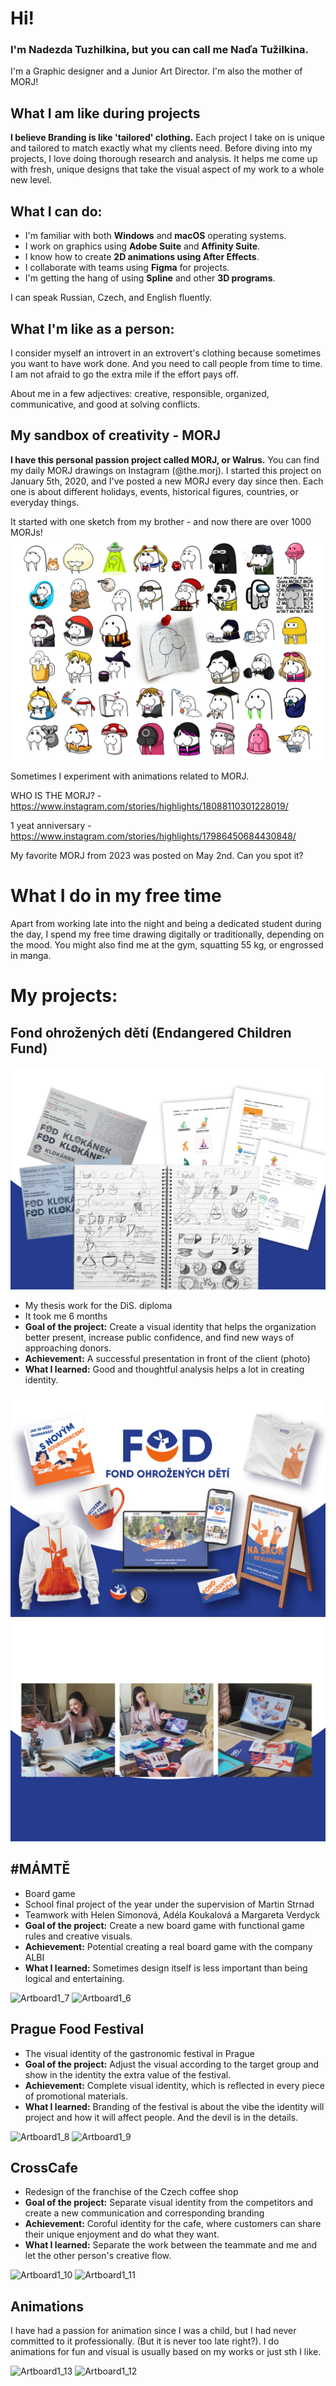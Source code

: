 # Hi! 
### I'm Nadezda Tuzhilkina, but you can call me Naďa Tužilkina. 
I'm a Graphic designer and a Junior Art Director. I'm also the mother of MORJ!

## What I am like during projects

**I believe Branding is like 'tailored' clothing.** Each project I take on is unique and tailored to match exactly what my clients need. Before diving into my projects, I love doing thorough research and analysis. It helps me come up with fresh, unique designs that take the visual aspect of my work to a whole new level.

## What I can do:
- I'm familiar with both **Windows** and **macOS** operating systems.
- I work on graphics using **Adobe Suite** and **Affinity Suite**.
- I know how to create **2D animations using After Effects**.
- I collaborate with teams using **Figma** for projects.
- I'm getting the hang of using **Spline** and other **3D programs**.

I can speak Russian, Czech, and English fluently.

## What I'm like as a person:
I consider myself an introvert in an extrovert's clothing because sometimes you want to have work done. And you need to call people from time to time. I am not afraid to go the extra mile if the effort pays off. 

About me in a few adjectives: creative, responsible, organized, communicative, and good at solving conflicts.

## My sandbox of creativity - MORJ
**I have this personal passion project called MORJ, or Walrus.** You can find my daily MORJ drawings on Instagram (@the.morj). I started this project on January 5th, 2020, and I've posted a new MORJ every day since then. Each one is about different holidays, events, historical figures, countries, or everyday things. 

It started with one sketch from my brother - and now there are over 1000 MORJs! 
![The first hand-drawn MORJ by my brother and 44 digital MORJs drawn by me](assets/MORJ.jpg)

Sometimes I experiment with animations related to MORJ. 

WHO IS THE MORJ? - https://www.instagram.com/stories/highlights/18088110301228019/

1 yeat anniversary - https://www.instagram.com/stories/highlights/17986450684430848/

My favorite MORJ from 2023 was posted on May 2nd. Can you spot it?

# What I do in my free time
Apart from working late into the night and being a dedicated student during the day, I spend my free time drawing digitally or traditionally, depending on the mood. You might also find me at the gym, squatting 55 kg, or engrossed in manga.

# My projects: 

## Fond ohrožených dětí (Endangered Children Fund)  
![FOD project - logo drafts and fonts testing ](assets/FOD_1.jpg)

- My thesis work for the DiS. diploma 
- It took me 6 months
- **Goal of the project:** Create a visual identity that helps the organization better present, increase public confidence, and find new ways of approaching donors.
- **Achievement:** A successful presentation in front of the client (photo) 
- **What I learned:** Good and thoughtful analysis helps a lot in creating identity. 

![FOD project - blue and orange logo and branded mockups around it](assets/FOD_2.jpg)
![FOD project - presentation in front of the client](assets/FOD_3.jpg)

## #MÁMTĚ

- Board game
- School final project of the year under the supervision of Martin Strnad
- Teamwork with Helen Simonová, Adéla Koukalová a Margareta Verdyck
- **Goal of the project:** Create a new board game with functional game rules and creative visuals. 
- **Achievement:** Potential creating a real board game with the company ALBI
- **What I learned:** Sometimes design itself is less important than being logical and entertaining. 

![Artboard1_7](https://github.com/Stolgeth/english-for-designers/assets/133216768/0b144737-2c9e-4702-b7c5-e8d8917bc9d8)
![Artboard1_6](https://github.com/Stolgeth/english-for-designers/assets/133216768/12098542-53f9-485b-9458-4690894ed530)

## Prague Food Festival

- The visual identity of the gastronomic festival in Prague 
- **Goal of the project:** Adjust the visual according to the target group and show in the identity the extra value of the festival. 
- **Achievement:** Complete visual identity, which is reflected in every piece of promotional materials. 
- **What I learned:** Branding of the festival is about the vibe the identity will project and how it will affect people. And the devil is in the details.

![Artboard1_8](https://github.com/Stolgeth/english-for-designers/assets/133216768/f3d83dbf-6cd0-4b4a-b5fa-9d3023797eb0)
![Artboard1_9](https://github.com/Stolgeth/english-for-designers/assets/133216768/bf2b07db-267b-40d7-8c56-31079f2ab8ba)

## CrossCafe

- Redesign of the franchise of the Czech coffee shop  
- **Goal of the project:** Separate visual identity from the competitors and create a new communication and corresponding branding   
- **Achievement:** Coroful identity for the cafe, where customers can share their unique enjoyment and do what they want.  
- **What I learned:** Separate the work between the teammate and me and let the other person's creative flow. 

![Artboard1_10](https://github.com/Stolgeth/english-for-designers/assets/133216768/cc3a84be-dcdc-4fab-bfda-58005848342d)
![Artboard1_11](https://github.com/Stolgeth/english-for-designers/assets/133216768/f25d9fa6-237b-4b29-b386-3f48d14ddfd3)

## Animations

I have had a passion for animation since I was a child, but I had never committed to it professionally. (But it is never too late right?). I do animations for fun and visual is usually based on my works or just sth I like.  

![Artboard1_13](https://github.com/Stolgeth/english-for-designers/assets/133216768/779f6347-7bb4-462b-a4a5-0c64abde0e37)
![Artboard1_12](https://github.com/Stolgeth/english-for-designers/assets/133216768/93977f02-22f4-4fda-b998-587dca9b32db)

